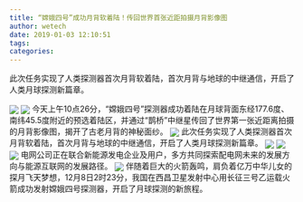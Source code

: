 ```yaml
---
title: “嫦娥四号”成功月背软着陆！传回世界首张近距拍摄月背影像图
author: wetech
date: 2019-01-03 12:10:51
tags: 
categories: 
---
```

此次任务实现了人类探测器首次月背软着陆，首次月背与地球的中继通信，开启了人类月球探测新篇章。
<!-- more -->
<img align="center" border="0" src="https://imgcdn.yicai.com/uppics/images/2019/01/f4aa882d6d49d01278c02c1288354ec0.jpg" />
<img align="center" border="0" src="https://imgcdn.yicai.com/uppics/images/2019/01/bd24886c8bc6d482557e2b47732dad31.gif" />
今天上午10点26分，“嫦娥四号”探测器成功着陆在月球背面东经177.6度、南纬45.5度附近的预选着陆区，并通过“鹊桥”中继星传回了世界第一张近距离拍摄的月背影像图，揭开了古老月背的神秘面纱。
<img align="center" border="0" src="https://imgcdn.yicai.com/uppics/images/2019/01/857f8263310e393c22362a597f3422dd.gif" />
此次任务实现了人类探测器首次月背软着陆，首次月背与地球的中继通信，开启了人类月球探测新篇章。
<img align="center" border="0" src="https://imgcdn.yicai.com/uppics/images/2019/01/d8139f2c9e12cc2d002171d6677cb805.gif" />
 
<img align="center" border="0" src="https://imgcdn.yicai.com/uppics/images/2019/01/ff03ae7f24d9ce4c80000c3ea47ae075.gif" />
 
<img align="center" border="0" src="https://imgcdn.yicai.com/uppics/images/2019/01/6d23849a481d6c0616e79e1b18830741.gif" />
电网公司正在联合新能源发电企业及用户，多方共同探索配电网未来的发展方向与能源互联网的发展路径。
<img align="center" border="0" src="https://imgcdn.yicai.com/uppics/images/2019/01/a52acfdee5b706ca51104724db2f908c.gif" />
伴随着巨大的火箭轰鸣，肩负着亿万中华儿女的探月飞天梦想，12月8日2时23分，我国在西昌卫星发射中心用长征三号乙运载火箭成功发射嫦娥四号探测器，开启了月球探测的新旅程。
